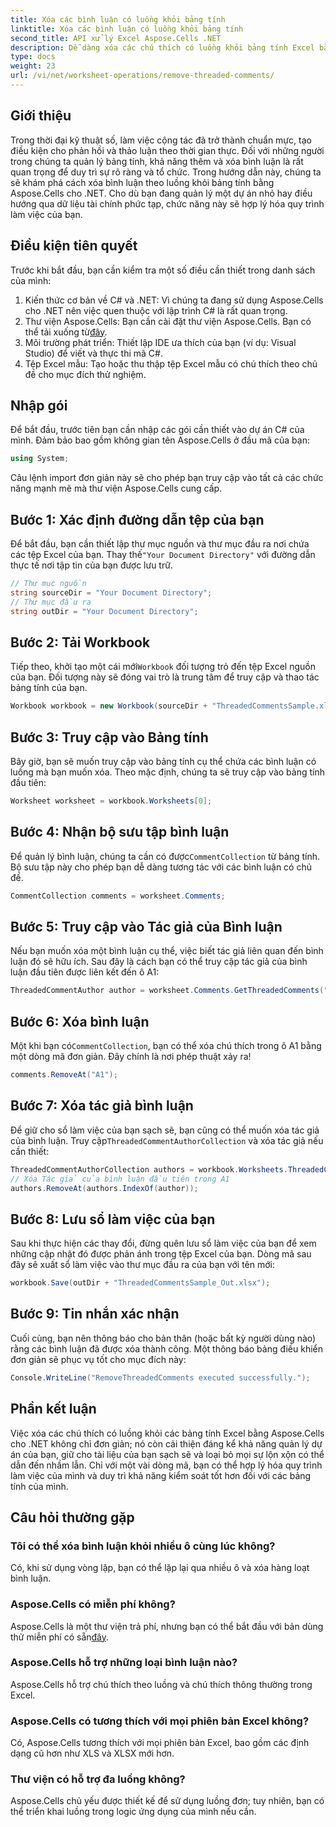 ```yaml
---
title: Xóa các bình luận có luồng khỏi bảng tính
linktitle: Xóa các bình luận có luồng khỏi bảng tính
second_title: API xử lý Excel Aspose.Cells .NET
description: Dễ dàng xóa các chú thích có luồng khỏi bảng tính Excel bằng Aspose.Cells cho .NET với hướng dẫn từng bước này. Đơn giản hóa việc quản lý Excel của bạn.
type: docs
weight: 23
url: /vi/net/worksheet-operations/remove-threaded-comments/
---
```

## Giới thiệu
Trong thời đại kỹ thuật số, làm việc cộng tác đã trở thành chuẩn mực, tạo điều kiện cho phản hồi và thảo luận theo thời gian thực. Đối với những người trong chúng ta quản lý bảng tính, khả năng thêm và xóa bình luận là rất quan trọng để duy trì sự rõ ràng và tổ chức. Trong hướng dẫn này, chúng ta sẽ khám phá cách xóa bình luận theo luồng khỏi bảng tính bằng Aspose.Cells cho .NET. Cho dù bạn đang quản lý một dự án nhỏ hay điều hướng qua dữ liệu tài chính phức tạp, chức năng này sẽ hợp lý hóa quy trình làm việc của bạn.
## Điều kiện tiên quyết
Trước khi bắt đầu, bạn cần kiểm tra một số điều cần thiết trong danh sách của mình:
1. Kiến thức cơ bản về C# và .NET: Vì chúng ta đang sử dụng Aspose.Cells cho .NET nên việc quen thuộc với lập trình C# là rất quan trọng.
2.  Thư viện Aspose.Cells: Bạn cần cài đặt thư viện Aspose.Cells. Bạn có thể tải xuống từ[đây](https://releases.aspose.com/cells/net/).
3. Môi trường phát triển: Thiết lập IDE ưa thích của bạn (ví dụ: Visual Studio) để viết và thực thi mã C#.
4. Tệp Excel mẫu: Tạo hoặc thu thập tệp Excel mẫu có chú thích theo chủ đề cho mục đích thử nghiệm.
## Nhập gói
Để bắt đầu, trước tiên bạn cần nhập các gói cần thiết vào dự án C# của mình. Đảm bảo bao gồm không gian tên Aspose.Cells ở đầu mã của bạn:
```csharp
using System;
```
Câu lệnh import đơn giản này sẽ cho phép bạn truy cập vào tất cả các chức năng mạnh mẽ mà thư viện Aspose.Cells cung cấp.
## Bước 1: Xác định đường dẫn tệp của bạn
 Để bắt đầu, bạn cần thiết lập thư mục nguồn và thư mục đầu ra nơi chứa các tệp Excel của bạn. Thay thế`"Your Document Directory"` với đường dẫn thực tế nơi tập tin của bạn được lưu trữ.
```csharp
// Thư mục nguồn
string sourceDir = "Your Document Directory";
// Thư mục đầu ra
string outDir = "Your Document Directory";
```
## Bước 2: Tải Workbook
 Tiếp theo, khởi tạo một cái mới`Workbook` đối tượng trỏ đến tệp Excel nguồn của bạn. Đối tượng này sẽ đóng vai trò là trung tâm để truy cập và thao tác bảng tính của bạn.
```csharp
Workbook workbook = new Workbook(sourceDir + "ThreadedCommentsSample.xlsx");
```
## Bước 3: Truy cập vào Bảng tính
Bây giờ, bạn sẽ muốn truy cập vào bảng tính cụ thể chứa các bình luận có luồng mà bạn muốn xóa. Theo mặc định, chúng ta sẽ truy cập vào bảng tính đầu tiên:
```csharp
Worksheet worksheet = workbook.Worksheets[0];
```
## Bước 4: Nhận bộ sưu tập bình luận
 Để quản lý bình luận, chúng ta cần có được`CommentCollection` từ bảng tính. Bộ sưu tập này cho phép bạn dễ dàng tương tác với các bình luận có chủ đề.
```csharp
CommentCollection comments = worksheet.Comments;
```
## Bước 5: Truy cập vào Tác giả của Bình luận
Nếu bạn muốn xóa một bình luận cụ thể, việc biết tác giả liên quan đến bình luận đó sẽ hữu ích. Sau đây là cách bạn có thể truy cập tác giả của bình luận đầu tiên được liên kết đến ô A1:
```csharp
ThreadedCommentAuthor author = worksheet.Comments.GetThreadedComments("A1")[0].Author;
```
## Bước 6: Xóa bình luận
 Một khi bạn có`CommentCollection`, bạn có thể xóa chú thích trong ô A1 bằng một dòng mã đơn giản. Đây chính là nơi phép thuật xảy ra!
```csharp
comments.RemoveAt("A1");
```
## Bước 7: Xóa tác giả bình luận
 Để giữ cho sổ làm việc của bạn sạch sẽ, bạn cũng có thể muốn xóa tác giả của bình luận. Truy cập`ThreadedCommentAuthorCollection` và xóa tác giả nếu cần thiết:
```csharp
ThreadedCommentAuthorCollection authors = workbook.Worksheets.ThreadedCommentAuthors;
// Xóa Tác giả của bình luận đầu tiên trong A1
authors.RemoveAt(authors.IndexOf(author));
```
## Bước 8: Lưu sổ làm việc của bạn
Sau khi thực hiện các thay đổi, đừng quên lưu sổ làm việc của bạn để xem những cập nhật đó được phản ánh trong tệp Excel của bạn. Dòng mã sau đây sẽ xuất sổ làm việc vào thư mục đầu ra của bạn với tên mới:
```csharp
workbook.Save(outDir + "ThreadedCommentsSample_Out.xlsx");
```
## Bước 9: Tin nhắn xác nhận
Cuối cùng, bạn nên thông báo cho bản thân (hoặc bất kỳ người dùng nào) rằng các bình luận đã được xóa thành công. Một thông báo bảng điều khiển đơn giản sẽ phục vụ tốt cho mục đích này:
```csharp
Console.WriteLine("RemoveThreadedComments executed successfully.");
```
## Phần kết luận
Việc xóa các chú thích có luồng khỏi các bảng tính Excel bằng Aspose.Cells cho .NET không chỉ đơn giản; nó còn cải thiện đáng kể khả năng quản lý dự án của bạn, giữ cho tài liệu của bạn sạch sẽ và loại bỏ mọi sự lộn xộn có thể dẫn đến nhầm lẫn. Chỉ với một vài dòng mã, bạn có thể hợp lý hóa quy trình làm việc của mình và duy trì khả năng kiểm soát tốt hơn đối với các bảng tính của mình.
## Câu hỏi thường gặp
### Tôi có thể xóa bình luận khỏi nhiều ô cùng lúc không?
Có, khi sử dụng vòng lặp, bạn có thể lặp lại qua nhiều ô và xóa hàng loạt bình luận.
### Aspose.Cells có miễn phí không?
 Aspose.Cells là một thư viện trả phí, nhưng bạn có thể bắt đầu với bản dùng thử miễn phí có sẵn[đây](https://releases.aspose.com/).
### Aspose.Cells hỗ trợ những loại bình luận nào?
Aspose.Cells hỗ trợ chú thích theo luồng và chú thích thông thường trong Excel.
### Aspose.Cells có tương thích với mọi phiên bản Excel không?
Có, Aspose.Cells tương thích với mọi phiên bản Excel, bao gồm các định dạng cũ hơn như XLS và XLSX mới hơn.
### Thư viện có hỗ trợ đa luồng không?
Aspose.Cells chủ yếu được thiết kế để sử dụng luồng đơn; tuy nhiên, bạn có thể triển khai luồng trong logic ứng dụng của mình nếu cần.
